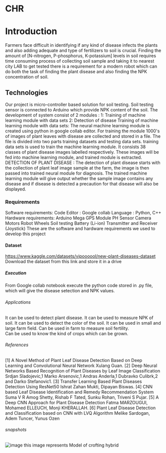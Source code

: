 # CHR

# Introduction
Farmers face difficult in identifying if any kind of disease infects the plants and also adding adequate and type of fertilizers to soil is crucial. Finding the amount of [N-nitrogen, P-phosphorus, K-potassium] levels in soil requires time consuming process of collecting soil sample and taking it to nearest city LAB to get tested there is a requirement for a modern robot which can do both the task of finding the plant disease and also finding the NPK concentration of soil.

## Technologies
Our project is micro-controller based solution for soil testing.
Soil testing sensor is connected to Arduino which provide NPK content of the soil. 
 The development of  system consist of 2 modules :
       1: Training of machine learning module with data sets
       2: Detection of disease 
Training of machine learning module with data sets: The neural machine learning module is created using  python in google collab editor.
For training the module 1000's of images of plant leaves with  disease  are collected and stored in a file. The file is divided into two parts training datasets and testing data sets. training data sets is used to train the machine learning module. It consists 38 classes of plant disease  images labelled respectively. These images will be fed into machine learning module, and trained module is extracted.
DETECTION OF PLANT DISEASE :
The detection of plant disease  starts with the collection of plant leaf image  sample at the farm, the image is then passed into trained neural module for diagnosis.
The trained machine learning module will give output whether the sample image contains any disease and if disease is detected a precaution for that disease will also be displayed.

### Requirements
Software requirements:
 Code Editor : Google collab 
 Language : Python, C++
Hardware requirements:
 Arduino Mega
 GPS Module
 PH Sensor
 Camera
 Motors
 Robot Wheels
 Soil testing 
 Battery (Li-ion) 
 Transmitter and Receiver (Joystick)
These are the software and hardware requirements we used to develop this project

#### Dataset
https://www.kaggle.com/datasets/vipoooool/new-plant-diseases-dataset
Download the dataset from this link and store it in a drive

##### Execution
From Google collab notebook execute the python code stored in .py file,
which will give the disease setection and NPK values.

###### Applications
It can be used to detect plant disease.
It can be used to measure NPK of soil.
It can be used to detect the color of the soil.
It can be used in small and large farm field. 
Can be used in farm to measure soil fertility.  
Can be used to know the kind of crops which can be grown. 

###### References
[1] A Novel Method of Plant Leaf Disease Detection Based on Deep Learning and 
Convolutional Neural Network Xulang Guan.
[2] Deep Neural Networks Based Recognition of Plant Diseases by Leaf Image 
Classification Srdjan Sladojevic,1 Marko Arsenovic,1 Andras Anderla,1 Dubravko 
Culibrk,2 and Darko Stefanovic1.
[3] Transfer Learning Based Plant Diseases Detection Using ResNet50 Ishrat Zahan Mukti, 
Dipayan Biswas.
[4] CNN based Leaf Disease Identification and Remedy Recommendation System Suma 
V R Amog Shetty, Rishab F Tated, Sunku Rohan, Triveni S Pujar.
[5] A Deep CNN Approach for Plant Disease Detection Fatma MARZOUGUI, Mohamed 
ELLEUCH, Monji KHERALLAH.
[6] Plant Leaf Disease Detection and Classification based on CNN with LVQ Algorithm 
Melike Sardogan, Adem Tuncer, Yunus Ozen

###### snapshots
![image](https://user-images.githubusercontent.com/72141069/180144704-cb8e2b1b-f181-4c04-80c0-291738154767.png)
this image represents Model of crofting hybrid




